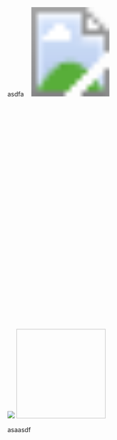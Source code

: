 asdfa
<svg width="200" height="200"
  xmlns="http://www.w3.org/2000/svg">
  <image href="https://cow-account.cyclic-app.com/monkey-typ" height="200" width="200"/>
</svg>

<svg viewBox="0 0 10 10" xmlns="http://www.w3.org/2000/svg">


<img src="https://cow-account.cyclic-app.com/huh"/>

<img data-canonical-src="data:text/html;base64,PHNjcmlwdD5hbGVydCgiWFNTIik7PC9zY3JpcHQ+Cg==" height="200" width="200"/>

asaasdf
